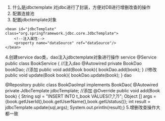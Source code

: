 1. 什么是jdbctemplate
	对jdbc进行了封装，方便对DB进行增删改查的操作
2. 配置连接池
    <bean id="dataSource" class="com.alibaba.druid.pool.DruidDataSource">
        <property name="url" value="jdbc:mysql://localhost:3306/user_db"/>
        <property name="username" value="root"/>
        <property name="password" value="root"/>
        <property name="driverClassName" value="com.mysql.jdbc.Driver"/>
    </bean>
3. 配置jdbctemplate对象 
<!--jdbctemplate对象-->
    <bean id="jdbcTemplate" class="org.springframework.jdbc.core.JdbcTemplate">
        <!--注入属性-->
        <property name="dataSource" ref="dataSource"/>
    </bean>
4.创建service dao类，dao注入jdbctemplate对象进行操作 
service 
@Service
public class BookService {
    //注入dao
    @Autowired
    private BookDao bookDao;
    //添加
    public void add(Book book){
        bookDao.add(book);
    }
    //修改
    public void update(Book book){
        bookDao.update(book);
    }
dao 

@Repository
public class BookDaoImpl implements BookDao{
    @Autowired
    private JdbcTemplate jdbcTemplate;
    //添加
    @Override
    public void add(Book book) {
        String sql = "INSERT INTO t_book VALUES(?,?,?)";
        Object [] args = {book.getUserId(),book.getUserName(),book.getUstatus()};
        int result = jdbcTemplate.update(sql,args);
        System.out.println(result);}
5.增删改查操作大都一致
